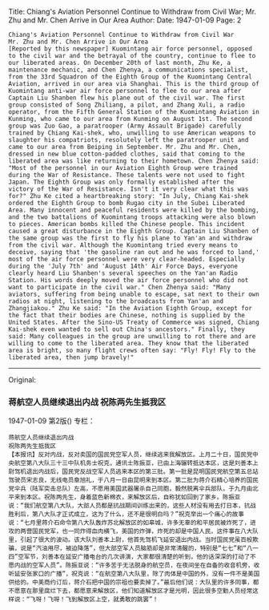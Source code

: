 Title: Chiang's Aviation Personnel Continue to Withdraw from Civil War; Mr. Zhu and Mr. Chen Arrive in Our Area
Author:
Date: 1947-01-09
Page: 2

    Chiang's Aviation Personnel Continue to Withdraw from Civil War
    Mr. Zhu and Mr. Chen Arrive in Our Area
    [Reported by this newspaper] Kuomintang air force personnel, opposed to the civil war and the betrayal of the country, continue to flee to our liberated areas. On December 20th of last month, Zhu Ke, a maintenance mechanic, and Chen Zhenya, a communications specialist, from the 33rd Squadron of the Eighth Group of the Kuomintang Central Aviation, arrived in our area via Shanghai. This is the third group of Kuomintang anti-war air force personnel to flee to our area after Captain Liu Shanben flew his plane out of the civil war. The first group consisted of Song Zhiliang, a pilot, and Zhang Xuli, a radio operator, from the Fifth General Station of the Kuomintang Aviation in Kunming, who came to our area from Kunming on August 1st. The second group was Zuo Gao, a paratrooper (Army Assault Brigade) carefully trained by Chiang Kai-shek, who, unwilling to use American weapons to slaughter his compatriots, resolutely left the paratrooper unit and came to our area from Beiping in September. Mr. Zhu and Mr. Chen, dressed in new blue cotton-padded clothes, said that coming to the liberated area was like returning to their hometown. Chen Zhenya said: "Most of the personnel in our Aviation Eighth Group were trained during the War of Resistance. These talents were not used to fight Japan. The Eighth Group was only formally established after the victory of the War of Resistance. Isn't it very clear what this was for?" Zhu Ke cited a heartbreaking story: "In July, Chiang Kai-shek ordered the Eighth Group to bomb Rugao city in the Subei Liberated Area. Many innocent and peaceful residents were killed by the bombing, and the two battalions of Kuomintang troops attacking were also blown to pieces. American bombs killed the Chinese people. This incident caused a great disturbance in the Eighth Group. Captain Liu Shanben of the same group was the first to fly his plane to Yan'an and withdraw from the civil war. Although the Kuomintang tried every means to deceive, saying that 'the gasoline ran out and he was forced to land,' most of the air force personnel were very clear-headed. Especially during the 'July 7th' and 'August 14th' Air Force Days, everyone clearly heard Liu Shanben's several speeches on the Yan'an Radio Station. His words deeply moved the air force personnel who did not want to participate in the civil war." Chen Zhenya said: "Many aviators, suffering from being unable to escape, sat next to their own radios at night, listening to the broadcasts from Yan'an and Zhangjiakou." Zhu Ke said: "In the Aviation Eighth Group, except for the fact that their bodies are Chinese, nothing is supplied by the United States. After the Sino-US Treaty of Commerce was signed, Chiang Kai-shek even wanted to sell out China's ancestors." Finally, they said: Many colleagues in the group are unwilling to rot there and are willing to come to the liberated area. They know that the liberated area is bright, so many flight crews often say: "Fly! Fly! Fly to the liberated area, then jump bravely!"



<hr /> 

Original: 


### 蒋航空人员继续退出内战  祝陈两先生抵我区

1947-01-09
第2版()
专栏：

    蒋航空人员继续退出内战
    祝陈两先生抵我区
    【本报讯】反对内战，反对卖国的国民党空军人员，继续逃来我解放区。上月二十日，国民党中央航空第八大队三十三中队机务士祝克，通讯士陈振亚，已由上海辗转抵达本区，这是刘善本上尉驾机退出内战后，国民党反战空军人员逃来本区的第三批。第一批是昆明国民党航空第五总站驾驶员宋志良，无线电员章旭礼，于八月一日由昆明来到本区。第二批为蒋介石精心培养的国民党伞兵（陆军突击总队）左高，不愿用美国武器屠杀自己同胞，毅然脱离伞兵部队，于九月由北平来到本区。祝陈两先生，身着蓝色新棉衣，来解放区后，自称犹如回到了家乡。陈振亚说：“我们航空第八大队，大部人员都是抗战期间训练出来的，这些人材没有用去打日本，抗战胜利后，第八大队才正式成立，这为了什么，还不是很明白吗？”祝克举出一个痛心的故事说：“七月里蒋介石命令第八大队轰炸苏北解放区的如皋城，许多无辜的和平居民被炸死了，进攻的两营国民党军，也一同炸得血肉横飞，美国的炸弹，炸死的却是中国人民，这件事在八大队里，引起了很大的波动。该大队刘善本上尉，他首先驾机飞延安退出内战。当时国民党虽百般欺骗，说是“汽油用尽，被迫降落”，但大部空军人员脑筋却是非常清醒的，特别是“七七”和“八一四”空军节，刘善本在延安广播电台的几次讲演，大家都很清楚的听到，他的话深深的打动了不愿内战的空军人员”。陈振亚说：“许多苦于无法脱身的航空员，在夜间坐在自备的收音机旁，收听延安张家口的广播”，祝克说：“在航空第八大队里，除了肉体是中国的外，没有一件不是美国供给的。中美商约订后，蒋介石把中国的宗祖也要卖掉了。”最后他们说：大队里的许多同事，都不愿意在那里腐烂下去，都愿意来解放区，他们知道解放区才是光明，因此很多空勤人员经常这样说：“飞呀！飞呀！飞到解放区上空，就勇敢的跳罢”！
